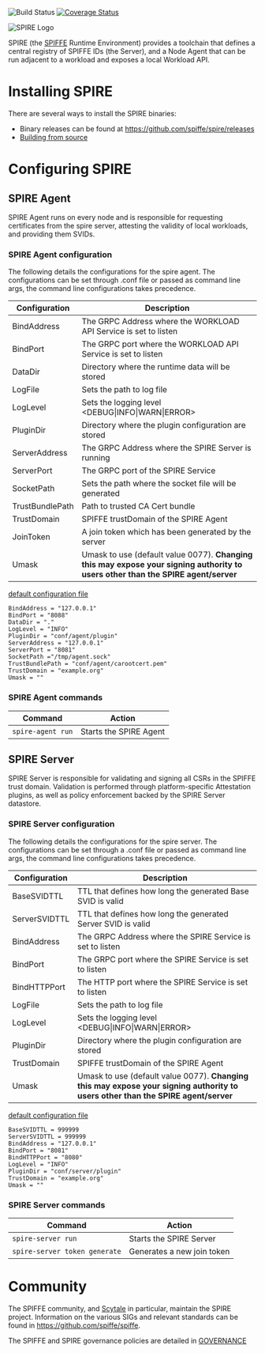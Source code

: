 ![Build Status](https://travis-ci.org/spiffe/spire.svg?branch=master)
[![Coverage Status](https://coveralls.io/repos/github/spiffe/spire/badge.svg?branch=master)](https://coveralls.io/github/spiffe/spire?branch=master)

![SPIRE Logo](/doc/spire_logo.png)

SPIRE (the [SPIFFE](https://github.com/spiffe/spiffe) Runtime Environment) provides a toolchain that defines a central registry of
SPIFFE IDs (the Server), and a Node Agent that can be run adjacent to a workload and
exposes a local Workload API.


# Installing SPIRE

There are several ways to install the SPIRE binaries:

* Binary releases can be found at https://github.com/spiffe/spire/releases
* [Building from source](/CONTRIBUTING.md)

# Configuring SPIRE

## SPIRE Agent  

SPIRE Agent runs on every node and is responsible for requesting certificates from the spire server,
attesting the validity of local workloads, and providing them SVIDs.

### SPIRE Agent configuration

The following details the configurations for the spire agent. The configurations can be set through
.conf file or passed as command line args, the command line configurations takes precedence.

 |Configuration          | Description                                                          |
 |-----------------------|----------------------------------------------------------------------|
 |BindAddress            |  The GRPC Address where the WORKLOAD API Service is set to listen    |
 |BindPort               |  The GRPC port where the WORKLOAD API Service is set to listen       |
 |DataDir                |  Directory where the runtime data will be stored                     |
 |LogFile                |  Sets the path to log file                                           |
 |LogLevel               |  Sets the logging level \<DEBUG\|INFO\|WARN\|ERROR\>                 |
 |PluginDir              |  Directory where the plugin configuration are stored                 |
 |ServerAddress          |  The GRPC Address where the SPIRE Server is running                  |
 |ServerPort             |  The GRPC port of the SPIRE Service                                  |
 |SocketPath             |  Sets the path where the socket file will be generated               |
 |TrustBundlePath        |  Path to trusted CA Cert bundle                                      |
 |TrustDomain            |  SPIFFE trustDomain of the SPIRE Agent                               |
 |JoinToken              |  A join token which has been generated by the server                 |
 |Umask                  |  Umask to use (default value 0077). **Changing this may expose your signing authority to users other than the SPIRE agent/server**|


[default configuration file](/conf/agent/agent.conf)

```
BindAddress = "127.0.0.1"
BindPort = "8088"
DataDir = "."
LogLevel = "INFO"
PluginDir = "conf/agent/plugin"
ServerAddress = "127.0.0.1"
ServerPort = "8081"
SocketPath ="/tmp/agent.sock"
TrustBundlePath = "conf/agent/carootcert.pem"
TrustDomain = "example.org"
Umask = ""
```


### SPIRE Agent commands

 |Command                   | Action                                                           |
 |--------------------------|------------------------------------------------------------------|
 |`spire-agent run`         |  Starts the SPIRE Agent                                          |

## SPIRE Server  

SPIRE Server is responsible for validating and signing all CSRs in the SPIFFE trust domain.
Validation is performed through platform-specific Attestation plugins, as well as policy enforcement
backed by the SPIRE Server datastore.

### SPIRE Server configuration

The following details the configurations for the spire server. The configurations can be set through
a .conf file or passed as command line args, the command line configurations takes precedence.

 |Configuration          | Description                                                          |
 |-----------------------|----------------------------------------------------------------------|
 |BaseSVIDTTL            |  TTL that defines how long the generated Base SVID is valid          |
 |ServerSVIDTTL          |  TTL that defines how long the generated Server SVID is valid        |
 |BindAddress            |  The GRPC Address where the SPIRE Service is set to listen           |
 |BindPort               |  The GRPC port where the SPIRE Service is set to listen              |
 |BindHTTPPort           |  The HTTP port where the SPIRE Service is set to listen              |
 |LogFile                |  Sets the path to log file                                           |
 |LogLevel               |  Sets the logging level \<DEBUG\|INFO\|WARN\|ERROR\>                 |
 |PluginDir              |  Directory where the plugin configuration are stored                 |
 |TrustDomain            |  SPIFFE trustDomain of the SPIRE Agent                               |
 |Umask                  |  Umask to use (default value 0077). **Changing this may expose your signing authority to users other than the SPIRE agent/server**|

[default configuration file](/conf/server/server.conf)

```
BaseSVIDTTL = 999999
ServerSVIDTTL = 999999
BindAddress = "127.0.0.1"
BindPort = "8081"
BindHTTPPort = "8080"
LogLevel = "INFO"
PluginDir = "conf/server/plugin"
TrustDomain = "example.org"
Umask = ""
```

### SPIRE Server commands

 |Command                       | Action                                                           |
 |------------------------------|------------------------------------------------------------------|
 |`spire-server run`            |  Starts the SPIRE Server                                         |
 |`spire-server token generate` |  Generates a new join token

# Community

The SPIFFE community, and [Scytale](https://scytale.io) in particular, maintain the SPIRE project.
Information on the various SIGs and relevant standards can be found in
https://github.com/spiffe/spiffe.

The SPIFFE and SPIRE governance policies are detailed in
[GOVERNANCE](https://github.com/spiffe/spiffe/blob/master/GOVERNANCE.md)
